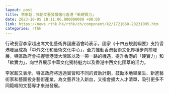 ```yaml
---
layout: post
title: 李家超：推動文藝發展強化香港「軟硬實力」
date: 2023-10-05 18:11:06.000000000 +08:00
link: https://news.rthk.hk/rthk/ch/component/k2/1721660-20231005.htm
categories: rthk
---
```


行政長官李家超出席文化藝術界國慶酒會時表示，國家《十四五規劃綱要》支持香港發展成為「中外文化和藝術文化中心」，全力推動香港藝術文化界穩步向前發展，特區政府會把握粵港澳大灣區以及一帶一路的機遇，提升香港的「硬實力」和「軟實力」，向世界展示中華文化獨特魅力以及香港中西文化匯萃的活力。

李家超又表示，特區政府將透過實習和不同的資助計劃，鼓勵本地畢業生、新進藝術家和藝團投身藝術產業，為文藝界注入新血，又指會擴大人才清單，吸引更多不同範疇的文藝專才來港發展。

